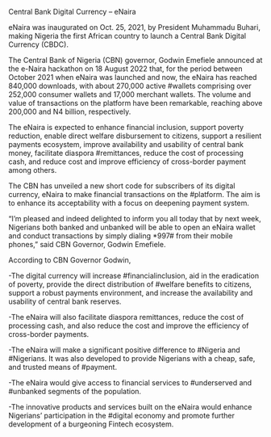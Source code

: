 Central Bank Digital Currency – eNaira

eNaira was inaugurated on Oct. 25, 2021, by President Muhammadu Buhari, making Nigeria the first African country to launch a Central Bank Digital Currency
(CBDC).

The Central Bank of Nigeria (CBN) governor, Godwin Emefiele announced at the e-Naira hackathon on 18 August 2022 that, for the period between October 
2021 when eNaira was launched and now, the eNaira has reached 840,000 downloads, with about 270,000 active #wallets comprising over 252,000 consumer 
wallets and 17,000 merchant wallets. The volume and value of transactions on the platform have been remarkable, reaching above 200,000 and N4 billion,
respectively.

The eNaira is expected to enhance financial inclusion, support poverty reduction, enable direct welfare disbursement to citizens, support a resilient 
payments ecosystem, improve availability and usability of central bank money, facilitate diaspora #remittances, reduce the cost of processing cash, 
and reduce cost and improve efficiency of cross-border payment among others.

The CBN has unveiled a new short code for subscribers of its digital currency, eNaira to make financial transactions on the #platform. The aim is to 
enhance its acceptability with a focus on deepening payment system.

“I’m pleased and indeed delighted to inform you all today that by next week, Nigerians both banked and unbanked will be able to open an eNaira wallet 
and conduct transactions by simply dialing *997# from their mobile phones,” said CBN Governor, Godwin Emefiele.

According to CBN Governor Godwin,

-The digital currency will increase #financialinclusion, aid in the eradication of poverty, provide the direct distribution of #welfare benefits to 
citizens, support a robust payments environment, and increase the availability and usability of central bank reserves.

-The eNaira will also facilitate diaspora remittances, reduce the cost of processing cash, and also reduce the cost and improve the efficiency of 
cross-border payments.

-The eNaira will make a significant positive difference to #Nigeria and #Nigerians. It was also developed to provide Nigerians with a cheap, safe, 
and trusted means of #payment.

-The eNaira would give access to financial services to #underserved and #unbanked segments of the population.

-The innovative products and services built on the eNaira would enhance Nigerians’ participation in the #digital economy and promote further development 
of a burgeoning Fintech ecosystem.
